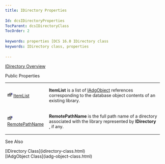 ```yaml
---
title: IDirectory Properties

Id: dcsIDirectoryProperties
TocParent: dcsIDirectoryClass
TocOrder: 2

keywords: properties [DCS 16.0 IDirectory class
keywords: IDirectory class, properties

---
```


[IDirectory Overview](idirectory-class.html) 

Public Properties
<table class="dtTABLE" id="table2" x-use-null-cells="x-use-null-cells" style="border-spacing: 0px" cellspacing="0">
          <colgroup span="1">
            <col span="1" style="WIDTH: 15%" />
            <col span="1" style="WIDTH: 70%" />
          </colgroup>
          <tr>
            <td colspan="1" rowspan="1">

<img alt="public property" src="images/property.bmp" width="16" height="16" border="0" /> [ ItemList](idirectory-class-item-list-property.html) 
</td>
            <td colspan="1" rowspan="1">

**ItemList** is a list of [ IAdgObject](iadg-object-class.html) references corresponding to the database object contents of an existing library.
</td>
          </tr>
          <tr>
            <td colspan="1" rowspan="1">

<img alt="public property" src="images/property.bmp" width="16" height="16" border="0" /> [ RemotePathName](idirectory-class-remote-path-name-property.html) 
</td>
            <td colspan="1" rowspan="1">

**RemotePathName** is the full path name of a directory associated with the library represented by **IDirectory** , if any.
</td>
          </tr>
</table>

See Also

<dl />
      [IDirectory Class](idirectory-class.html)
      <br />
      [IAdgObject Class](iadg-object-class.html)

